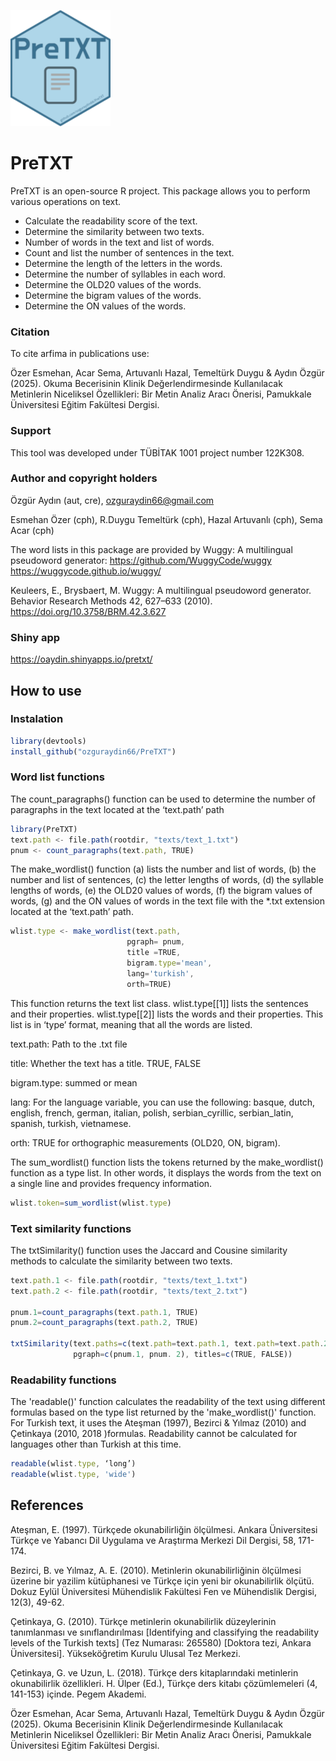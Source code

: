 
![Logo](https://github.com/ozguraydin66/PreTXT/blob/main/documents/pretxt_sm.png?raw=true)

    
# PreTXT

PreTXT is an open-source R project. This package allows you to perform various operations on text.

- Calculate the readability score of the text.
- Determine the similarity between two texts.
- Number of words in the text and list of words.
- Count and list the number of sentences in the text.
- Determine the length of the letters in the words.
- Determine the number of syllables in each word.
- Determine the OLD20 values of the words.
- Determine the bigram values of the words.
- Determine the ON values of the words.

### Citation

To cite arfima in publications use:

Özer Esmehan, Acar Sema, Artuvanlı Hazal, Temeltürk Duygu & Aydın Özgür (2025). Okuma Becerisinin Klinik Değerlendirmesinde Kullanılacak Metinlerin Niceliksel Özellikleri: Bir Metin Analiz Aracı Önerisi, Pamukkale Üniversitesi Eğitim Fakültesi Dergisi.

### Support

This tool was developed under TÜBİTAK 1001 project number 122K308.  

### Author and copyright holders

Özgür Aydın (aut, cre), ozguraydin66@gmail.com 

Esmehan Özer (cph), R.Duygu Temeltürk (cph), Hazal Artuvanlı (cph), Sema Acar (cph)

The word lists in this package are provided by Wuggy: A multilingual pseudoword generator:
https://github.com/WuggyCode/wuggy
https://wuggycode.github.io/wuggy/

Keuleers, E., Brysbaert, M. Wuggy: A multilingual pseudoword generator. Behavior Research Methods 42, 627–633 (2010). https://doi.org/10.3758/BRM.42.3.627

### Shiny app

https://oaydin.shinyapps.io/pretxt/


## How to use

### Instalation
```javascript
library(devtools)
install_github("ozguraydin66/PreTXT")
```
### Word list functions

The count_paragraphs() function can be used to determine the number of paragraphs in the text located at the ‘text.path’ path
```javascript
library(PreTXT)
text.path <- file.path(rootdir, "texts/text_1.txt") 
pnum <- count_paragraphs(text.path, TRUE)
```
The make_wordlist() function (a) lists the number and list of words, (b) the number and list of sentences, (c) the letter lengths of words, (d) the syllable lengths of words, (e) the OLD20 values of words, (f) the bigram values of words, (g) and the ON values of words in the text file with the *.txt extension located at the ‘text.path’ path.
```javascript
wlist.type <- make_wordlist(text.path,
                          pgraph= pnum,
                          title =TRUE,
                          bigram.type='mean',
                          lang='turkish', 
                          orth=TRUE)

```
This function returns the text list class. wlist.type[[1]] lists the sentences and their properties.
wlist.type[[2]] lists the words and their properties. This list is in ‘type’ format, meaning that all the words are listed.

text.path: Path to the .txt file

title: Whether the text has a title. TRUE, FALSE

bigram.type: summed or mean

lang: For the language variable, you can use the following: basque, dutch, english, french, german, italian, polish, serbian_cyrillic, serbian_latin, spanish, turkish, vietnamese.

orth: TRUE for orthographic measurements (OLD20, ON, bigram).

The sum_wordlist() function lists the tokens returned by the make_wordlist() function as a type list. In other words, it displays the words from the text on a single line and provides frequency information.
```javascript
wlist.token=sum_wordlist(wlist.type)
```
### Text similarity functions

The txtSimilarity() function uses the Jaccard and Cousine similarity methods to calculate the similarity between two texts.
```javascript
text.path.1 <- file.path(rootdir, "texts/text_1.txt")
text.path.2 <- file.path(rootdir, "texts/text_2.txt")

pnum.1=count_paragraphs(text.path.1, TRUE)
pnum.2=count_paragraphs(text.path.2, TRUE)

txtSimilarity(text.paths=c(text.path=text.path.1, text.path=text.path.2), 
              pgraph=c(pnum.1, pnum. 2), titles=c(TRUE, FALSE))
```
### Readability functions

The 'readable()' function calculates the readability of the text using different formulas based on the type list returned by the 'make_wordlist()' function. For Turkish text, it uses the Ateşman (1997), Bezirci & Yılmaz (2010) and Çetinkaya (2010, 2018 )formulas. Readability cannot be calculated for languages other than Turkish at this time.
```javascript
readable(wlist.type, ‘long’)
readable(wlist.type, 'wide')

```
## References

Ateşman, E. (1997). Türkçede okunabilirliğin ölçülmesi. Ankara Üniversitesi Türkçe ve Yabancı Dil Uygulama ve Araştırma Merkezi Dil Dergisi, 58, 171-174. 

Bezirci, B. ve Yılmaz, A. E. (2010). Metinlerin okunabilirliğinin ölçülmesi üzerine bir yazilim kütüphanesi ve Türkçe için yeni bir okunabilirlik ölçütü. Dokuz Eylül Üniversitesi Mühendislik Fakültesi Fen ve Mühendislik Dergisi, 12(3), 49-62.

Çetinkaya, G. (2010). Türkçe metinlerin okunabilirlik düzeylerinin tanımlanması ve sınıflandırılması [Identifying and classifying the readability levels of the Turkish texts] (Tez Numarası: 265580) [Doktora tezi, Ankara Üniversitesi]. Yükseköğretim Kurulu Ulusal Tez Merkezi.

Çetinkaya, G. ve Uzun, L. (2018). Türkçe ders kitaplarındaki metinlerin okunabilirlik özellikleri. H. Ülper (Ed.), Türkçe ders kitabı çözümlemeleri (4, 141-153) içinde.  Pegem Akademi.

Özer Esmehan, Acar Sema, Artuvanlı Hazal, Temeltürk Duygu & Aydın Özgür (2025). Okuma Becerisinin Klinik Değerlendirmesinde Kullanılacak Metinlerin Niceliksel Özellikleri: Bir Metin Analiz Aracı Önerisi, Pamukkale Üniversitesi Eğitim Fakültesi Dergisi.


  